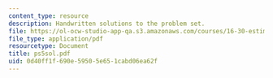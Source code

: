```yaml
---
content_type: resource
description: Handwritten solutions to the problem set.
file: https://ol-ocw-studio-app-qa.s3.amazonaws.com/courses/16-30-estimation-and-control-of-aerospace-systems-spring-2004/0d40ff1f690e59505e651cabd06ea62f_ps5sol.pdf
file_type: application/pdf
resourcetype: Document
title: ps5sol.pdf
uid: 0d40ff1f-690e-5950-5e65-1cabd06ea62f
---
```

